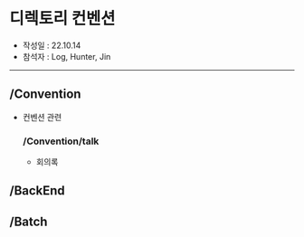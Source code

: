 # 디렉토리 컨벤션

- 작성일 : 22.10.14
- 참석자 : Log, Hunter, Jin


---

## /Convention
  - 컨벤션 관련

    ### /Convention/talk
    - 회의록

## /BackEnd


## /Batch